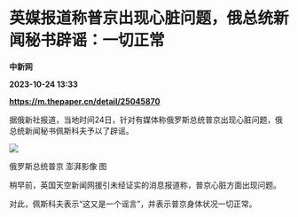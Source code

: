 # 英媒报道称普京出现心脏问题，俄总统新闻秘书辟谣：一切正常
**中新网**

**2023-10-24 13:33**

**https://m.thepaper.cn/detail/25045870**

据俄新社报道，当地时间24日，针对有媒体称俄罗斯总统普京出现心脏问题，俄总统新闻秘书佩斯科夫予以了辟谣。

![](https://imagecloud.thepaper.cn/thepaper/image/275/461/701.jpg)

俄罗斯总统普京 澎湃影像 图

稍早前，英国天空新闻网援引未经证实的消息报道称，普京心脏方面出现问题。

对此，佩斯科夫表示“这又是一个谣言”，并表示普京身体状况一切正常。